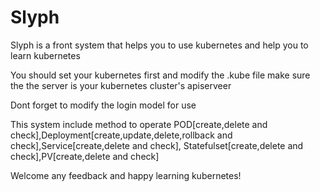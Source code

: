 # Slyph
Slyph is a front system that helps you to use kubernetes and help you to learn kubernetes

You should set your kubernetes first and modify the .kube file make sure the the server is your kubernetes cluster's apiserveer

Dont forget to modify the login model for use

This system include method to operate POD[create,delete and check],Deployment[create,update,delete,rollback and check],Service[create,delete and check],
Statefulset[create,delete and check],PV[create,delete and check]

Welcome any feedback and happy learning kubernetes!
